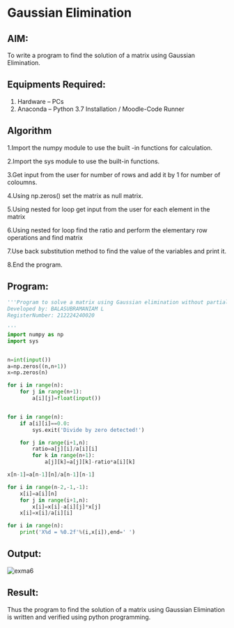 # Gaussian Elimination

## AIM:
To write a program to find the solution of a matrix using Gaussian Elimination.

## Equipments Required:
1. Hardware – PCs
2. Anaconda – Python 3.7 Installation / Moodle-Code Runner

## Algorithm
1.Import the numpy module to use the built -in functions for calculation.

2.Import the sys module to use the built-in functions. 

3.Get input from the user for number of rows and add it by 1 for number of coloumns. 

4.Using np.zeros() set the matrix as null matrix. 

5.Using nested for loop get input from the user for each element in the matrix 

6.Using nested for loop find the ratio and perform the elementary row operations and find matrix 

7.Use back substitution method to find the value of the variables and print it. 

8.End the program.

## Program:
```python 
'''Program to solve a matrix using Gaussian elimination without partial pivoting.
Developed by: BALASUBRAMANIAM L
RegisterNumber: 212224240020

'''
import numpy as np
import sys


n=int(input())
a=np.zeros((n,n+1))
x=np.zeros(n)

for i in range(n):
    for j in range(n+1):
        a[i][j]=float(input())


for i in range(n):
    if a[i][i]==0.0:
        sys.exit('Divide by zero detected!')

    for j in range(i+1,n):
        ratio=a[j][i]/a[i][i]
        for k in range(n+1):
            a[j][k]=a[j][k]-ratio*a[i][k]

x[n-1]=a[n-1][n]/a[n-1][n-1]

for i in range(n-2,-1,-1):
    x[i]=a[i][n]
    for j in range(i+1,n):
        x[i]=x[i]-a[i][j]*x[j]
    x[i]=x[i]/a[i][i]

for i in range(n):
    print('X%d = %0.2f'%(i,x[i]),end=' ')
```

## Output:
![exma6](https://github.com/user-attachments/assets/ff50684a-3744-4aa3-aeab-b503dfe2b7f4)



## Result:
Thus the program to find the solution of a matrix using Gaussian Elimination is written and verified using python programming.

